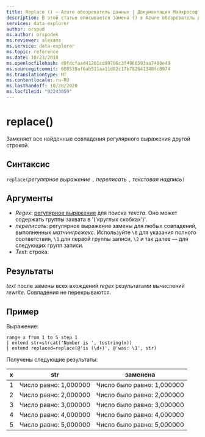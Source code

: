 ```yaml
---
title: Replace () — Azure обозреватель данных | Документация Майкрософт
description: В этой статье описывается замена () в Azure обозреватель данных.
services: data-explorer
author: orspod
ms.author: orspodek
ms.reviewer: alexans
ms.service: data-explorer
ms.topic: reference
ms.date: 10/23/2018
ms.openlocfilehash: d9fdcfaad41201cd99796c3f4966593aa7480e49
ms.sourcegitcommit: 608539af6ab511aa11d82c17b782641340fc8974
ms.translationtype: MT
ms.contentlocale: ru-RU
ms.lasthandoff: 10/20/2020
ms.locfileid: "92243059"
---
```

# <a name="replace"></a>replace()

Заменяет все найденные совпадения регулярного выражения другой строкой.

## <a name="syntax"></a>Синтаксис

`replace(`*регулярное выражение* `,` *переписать* `,` *текстовая надпись*`)`

## <a name="arguments"></a>Аргументы

* *Regex*: [регулярное выражение](https://github.com/google/re2/wiki/Syntax) для поиска *текста*. Оно может содержать группы захвата в '('круглых скобках')'. 
* *переписать*: регулярное выражение замены для любых совпадений, выполненных *матчингрежекс*. Используйте `\0` для указания полного соответствия, `\1` для первой группы записи, `\2` и так далее — для следующих групп записи.
* *Text*: строка.

## <a name="returns"></a>Результаты

*text* после замены всех вхождений *regex* результатами вычислений *rewrite*. Совпадения не перекрываются.

## <a name="example"></a>Пример

Выражение:

```kusto
range x from 1 to 5 step 1
| extend str=strcat('Number is ', tostring(x))
| extend replaced=replace(@'is (\d+)', @'was: \1', str)
```

Получены следующие результаты:

| x    | str | заменена|
|---|---|---|
| 1    | Число равно: 1,000000  | Число было равно: 1,000000|
| 2    | Число равно: 2,000000  | Число было равно: 2,000000|
| 3    | Число равно: 3,000000  | Число было равно: 3,000000|
| 4    | Число равно: 4,000000  | Число было равно: 4,000000|
| 5    | Число равно: 5,000000  | Число было равно: 5,000000|
 